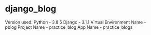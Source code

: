# django_blog

Version used:
  Python - 3.8.5
  Django - 3.1.1
Virtual Environment Name - pblog
Project Name - practice_blog
App Name - practice_blogs
   


